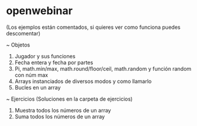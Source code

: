 # openwebinar
(Los ejemplos están comentados, si quieres ver como funciona puedes descomentar)

~ Objetos
1) Jugador y sus funciones
2) Fecha entera y fecha por partes
3) Pi, math.min/max, math.round/floor/ceil, math.random y función random con núm max
4) Arrays instanciados de diversos modos y como llamarlo
5) Bucles en un array

~ Ejercicios (Soluciones en la carpeta de ejercicios)
1) Muestra todos los números de un array
2) Suma todos los números de un array
